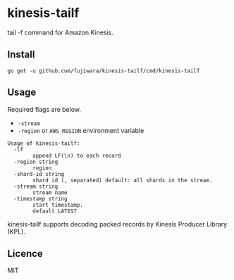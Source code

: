 # kinesis-tailf

tail -f command for Amazon Kinesis.

## Install

```
go get -u github.com/fujiwara/kinesis-tailf/cmd/kinesis-tailf
```

## Usage

Required flags are below.

- `-stream`
- `-region` or `AWS_REGION` environment variable

```
Usage of kinesis-tailf:
  -lf
    	append LF(\n) to each record
  -region string
    	region
  -shard-id string
    	shard id (, separated) default: all shards in the stream.
  -stream string
    	stream name
  -timestamp string
    	start timestamp.
    	default LATEST
```

kinesis-tailf supports decoding packed records by Kinesis Producer Library (KPL).

## Licence

MIT

